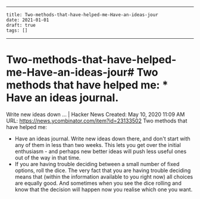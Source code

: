 
---
    title: Two-methods-that-have-helped-me-Have-an-ideas-jour
    date: 2021-01-01    
    draft: true
    tags: []
---
# Two-methods-that-have-helped-me-Have-an-ideas-jour# Two methods that have helped me: * Have an ideas journal.
Write new ideas down ... | Hacker News
Created: May 10, 2020 11:09 AM
URL: https://news.ycombinator.com/item?id=23133502
Two methods that have helped me:
* Have an ideas journal.
Write new ideas down there, and don't start with any of them in less than two weeks.
This lets you get over the initial enthusiasm - and perhaps new better ideas will push less useful ones out of the way in that time.
* If you are having trouble deciding between a small number of fixed options, roll the dice.
The very fact that you are having trouble deciding means that (within the information available to you right now) all choices are equally good.
And sometimes when you see the dice rolling and know that the decision will happen now you realise which one you want.
